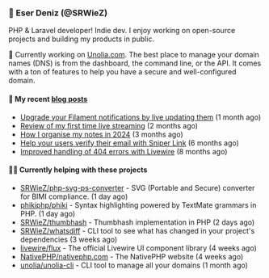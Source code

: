 
### 👋 Eser Deniz (@SRWieZ)

PHP & Laravel developer! Indie dev. I enjoy working on open-source projects and building my products in public.

🚀 Currently working on [Unolia.com](https://unolia.com). The best place to manage your domain names (DNS) is from the dashboard, the command line, or the API. It comes with a ton of features to help you have a secure and well-configured domain.

#### 📝 My recent [blog posts](https://srwiez.com)

- [Upgrade your Filament notifications by live updating them](https://srwiez.com/posts/upgrade-your-filament-notifications-by-live-updating-them) (1 month ago)
- [Review of my first time live streaming](https://srwiez.com/posts/review-of-my-first-time-live-streaming) (2 months ago)
- [How I organise my notes in 2024](https://srwiez.com/posts/how-i-organise-my-notes-in-2024) (3 months ago)
- [Help your users verify their email with Sniper Link](https://srwiez.com/posts/help-your-users-verify-their-email-with-sniper-link) (6 months ago)
- [Improved handling of 404 errors with Livewire](https://srwiez.com/posts/improved-handling-of-404-errors-with-livewire) (8 months ago)

#### 👨‍🔧 Currently helping with these projects

- [SRWieZ/php-svg-ps-converter](https://github.com/SRWieZ/php-svg-ps-converter) - SVG (Portable and Secure) converter for BIMI compliance. (1 day ago)
- [phikiphp/phiki](https://github.com/phikiphp/phiki) - Syntax highlighting powered by TextMate grammars in PHP. (1 day ago)
- [SRWieZ/thumbhash](https://github.com/SRWieZ/thumbhash) - Thumbhash implementation in PHP (2 days ago)
- [SRWieZ/whatsdiff](https://github.com/SRWieZ/whatsdiff) - CLI tool to see what has changed in your project&#39;s dependencies (3 weeks ago)
- [livewire/flux](https://github.com/livewire/flux) - The official Livewire UI component library (4 weeks ago)
- [NativePHP/nativephp.com](https://github.com/NativePHP/nativephp.com) - The NativePHP website (4 weeks ago)
- [unolia/unolia-cli](https://github.com/unolia/unolia-cli) - CLI tool to manage all your domains (1 month ago)